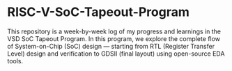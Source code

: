 # RISC-V-SoC-Tapeout-Program
This repository is a week-by-week log of my progress and learnings in the VSD SoC Tapeout Program.  In this program, we explore the complete flow of System-on-Chip (SoC) design — starting from RTL (Register Transfer Level) design and verification to GDSII (final layout) using open-source EDA tools.
